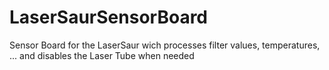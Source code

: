 # LaserSaurSensorBoard
Sensor Board for the LaserSaur wich processes filter values, temperatures, ... and disables the Laser Tube when needed
